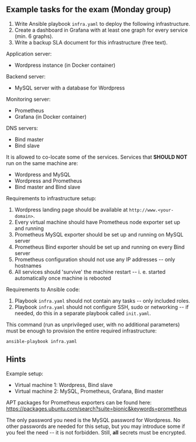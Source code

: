 Example tasks for the exam (Monday group)
-----------------------------------------

 1. Write Ansible playbook `infra.yaml` to deploy the following infrastructure.
 2. Create a dashboard in Grafana with at least one graph for every service
    (min. 6 graphs).
 3. Write a backup SLA document for this infrastructure (free text).

Application server:
 - Wordpress instance (in Docker container)

Backend server:
 - MySQL server with a database for Wordpress

Monitoring server:
 - Prometheus
 - Grafana (in Docker container)

DNS servers:
 - Bind master
 - Bind slave

It is allowed to co-locate some of the services.
Services that **SHOULD NOT** run on the same machine are:
 - Wordpress and MySQL
 - Wordpress and Prometheus
 - Bind master and Bind slave

Requirements to infrastructure setup:
 1. Wordpress landing page should be available at `http://www.<your-domain>`.
 2. Every virtual machine should have Prometheus node exporter set up and
    running
 3. Prometheus MySQL exporter should be set up and running on MySQL server
 4. Prometheus Bind exporter should be set up and running on every Bind server
 5. Prometheus configuration should not use any IP addresses -- only hostnames
 6. All services should 'survive' the machine restart -- i. e. started
    automatically once machine is rebooted

Requirements to Ansible code:
 1. Playbook `infra.yaml` should not contain any tasks -- only included roles.
 2. Playbook `infra.yaml` should not configure SSH, sudo or networking -- if
    needed, do this in a separate playbook called `init.yaml`.

This command (run as unprivileged user, with no additional parameters) must be
enough to provision the entire required infrastructure:

    ansible-playbook infra.yaml


Hints
-----

Example setup:
 - Virtual machine 1: Wordpress, Bind slave
 - Virtual machine 2: MySQL, Prometheus, Grafana, Bind master

APT packages for Prometheus exporters can be found here:
https://packages.ubuntu.com/search?suite=bionic&keywords=prometheus

The only password you need is the MySQL password for Wordpress. No other
passwords are needed for this setup, but you may introduce some if you feel the
need -- it is not forbidden. Still, **all** secrets must be encrypted.
